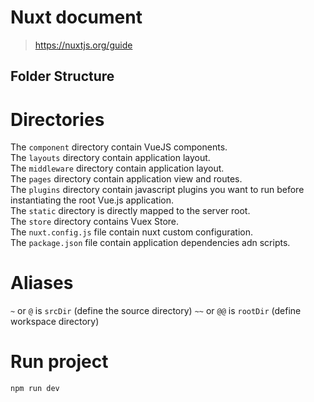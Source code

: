 
# Nuxt document
> https://nuxtjs.org/guide

## Folder Structure
# Directories
The `component` directory contain VueJS components.  
The `layouts` directory contain application layout.  
The `middleware` directory contain application layout.  
The `pages` directory contain application view and routes.  
The `plugins` directory contain javascript plugins you want to run before instantiating the root Vue.js application.  
The `static` directory is directly mapped to the server root.  
The `store` directory contains Vuex Store.  
The `nuxt.config.js` file contain nuxt custom configuration.  
The `package.json` file contain application dependencies adn scripts.

# Aliases
`~` or `@` is `srcDir` (define the source directory)
`~~` or `@@` is `rootDir` (define workspace directory)

# Run project
`npm run dev`
